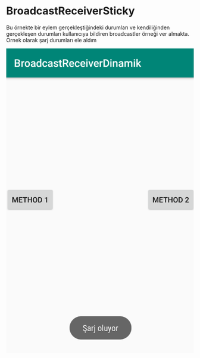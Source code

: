# BroadcastReceiverSticky

Bu örnekte bir eylem gerçekleştiğindeki durumları ve kendiliğinden gerçekleşen durumları kullanıcıya bildiren broadcastler örneği ver almakta. Ornek olarak şarj durumları ele aldım

![alt text](https://github.com/ihaydinn/BroadcastReceiverSticky/blob/master/sticky.png)
